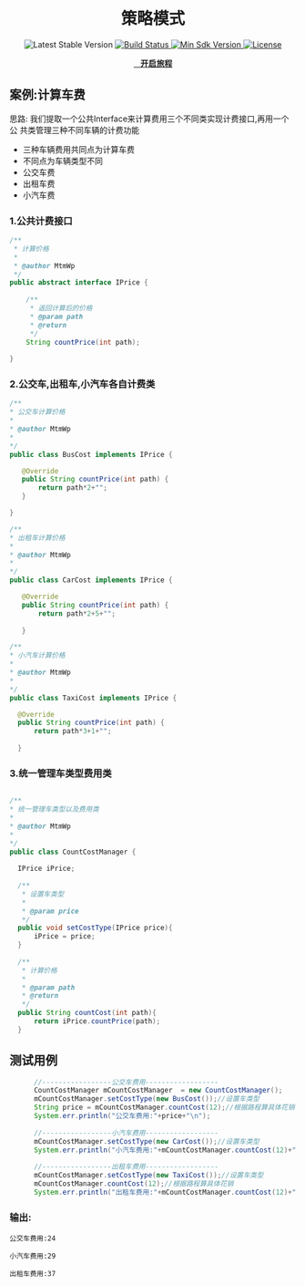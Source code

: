 <h1 align="center">策略模式</h1>

<p align="center">
    <img src="https://img.shields.io/badge/bintray-v2.3.5-brightgreen.svg" alt="Latest Stable Version" />
  </a>
  <a href="">
    <img src="https://travis-ci.org/JessYanCoding/MVPArms.svg?branch=master" alt="Build Status" />
  </a>
  <a href="">
    <img src="https://img.shields.io/badge/API-14%2B-blue.svg?style=flat-square" alt="Min Sdk Version" />
  </a>
  <a href="">
    <img src="http://img.shields.io/badge/License-Apache%202.0-blue.svg?style=flat-square" alt="License" />
  </a>
</p>

<p align="center">
  <a href="">
    <b>开启旅程</b>
  </a>
</p> 

案例:计算车费
---------------------
思路: 我们提取一个公共Interface来计算费用三个不同类实现计费接口,再用一个公 共类管理三种不同车辆的计费功能


- 三种车辆费用共同点为计算车费
- 不同点为车辆类型不同
- 公交车费
- 出租车费
- 小汽车费


 ### 1.公共计费接口

```java
/**
 * 计算价格
 *
 * @author MtmWp
 */
public abstract interface IPrice {
	
	/**
	 * 返回计算后的价格
	 * @param path
	 * @return
	 */
	String countPrice(int path); 
	
}
```
 ### 2.公交车,出租车,小汽车各自计费类
 
 ```java
 /**
 * 公交车计算价格
 * 
 * @author MtmWp
 *
 */
public class BusCost implements IPrice {

	@Override
	public String countPrice(int path) {
		return path*2+"";
	}

}

 ```
 
 ```java
/**
 * 出租车计算价格
 * 
 * @author MtmWp
 *
 */
public class CarCost implements IPrice {

	@Override
	public String countPrice(int path) {
		return path*2+5+"";
		
	}

 ```
  ```java
/**
 * 小汽车计算价格
 * 
 * @author MtmWp
 *
 */
public class TaxiCost implements IPrice {

	@Override
	public String countPrice(int path) {
		return path*3+1+"";
		
	}


 ```
 
  ### 3.统一管理车类型费用类
  
  ```java
  
/**
 * 统一管理车类型以及费用类
 * 
 * @author MtmWp
 *
 */
public class CountCostManager {
	
	IPrice iPrice;
	
	/**
	 * 设置车类型
	 * 
	 * @param price
	 */
	public void setCostType(IPrice price){
		iPrice = price;
	}
	
	/**
	 * 计算价格
	 * 
	 * @param path
	 * @return
	 */
	public String countCost(int path){
		return iPrice.countPrice(path);
	}

  ```
## 测试用例 

  ```java
    	//-----------------公交车费用------------------
		CountCostManager mCountCostManager  = new CountCostManager();
		mCountCostManager.setCostType(new BusCost());//设置车类型
		String price = mCountCostManager.countCost(12);//根据路程算具体花销
		System.err.println("公交车费用:"+price+"\n");
		
		//-----------------小汽车费用------------------
		mCountCostManager.setCostType(new CarCost());//设置车类型
		System.err.println("小汽车费用:"+mCountCostManager.countCost(12)+"\n");
		
		//-----------------出租车费用------------------
		mCountCostManager.setCostType(new TaxiCost());//设置车类型
		mCountCostManager.countCost(12);//根据路程算具体花销
		System.err.println("出租车费用:"+mCountCostManager.countCost(12)+"\n");
  ```
    
### 输出:
    公交车费用:24

    小汽车费用:29

    出租车费用:37

